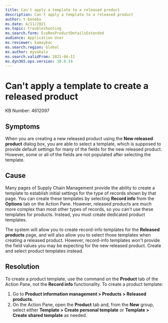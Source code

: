 ```yaml
---
title: Can't apply a template to a released product
description: Can't apply a template to a released product 
author: t-benebo
ms.date: 4/11/2021
ms.topic: troubleshooting
ms.search.form: EcoResProductDetailsExtended
audience: Application User
ms.reviewer: kamaybac
ms.search.region: Global
ms.author: myvakalo
ms.search.validFrom: 2021-04-11
ms.dyn365.ops.version: 10.0.19
---
```


# Can't apply a template to create a released product

KB Number: 4612097

## Symptoms

When you are creating a new released product using the **New released product** dialog box, you are able to select a template, which is supposed to provide default settings for many of the fields for the new released product. However, some or all of the fields are not populated after selecting the template.

## Cause

Many pages of Supply Chain Management provide the ability to create a template to establish initial settings for the type of records shown by that page. You can create these templates by selecting **Record info** from the **Options** tab on the Action Pane. However, released products are much more complex than most other types of records, so you can't use these templates for products. Instead, you must create dedicated product templates.

The system will allow you to create record-info templates for the **Released products** page, and will also allow you to select those templates when creating a released product. However, record-info templates won't provide the field values you may be expecting for the new released product. Create and select product templates instead.

## Resolution

To create a product template, use the command on the **Product** tab of the Action Pane, not the **Record info** functionality. To create a product template:

1. Go to **Product information management \> Products \> Released products**.
1. On the Action Pane, open the **Product** tab and, from the **New** group, select either **Template \> Create personal template** or **Template \> Create shared template** as needed.

